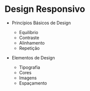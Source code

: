 # Design Responsivo

- Princípios Básicos de Design
  - Equilíbrio
  - Contraste
  - Alinhamento
  - Repetição

- Elementos de Design
  - Tipografia
  - Cores
  - Imagens
  - Espaçamento